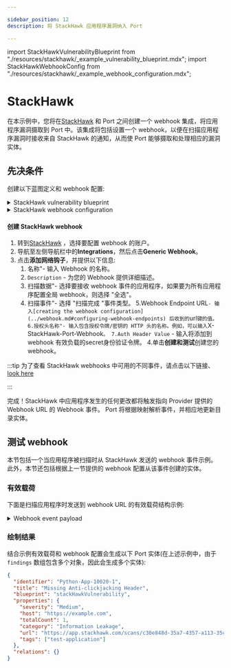 ```yaml
---

sidebar_position: 12
description: 将 StackHawk 应用程序漏洞纳入 Port

---
```


import StackHawkVulnerabilityBlueprint from "./resources/stackhawk/_example_vulnerability_blueprint.mdx";
import StackHawkWebhookConfig from "./resources/stackhawk/_example_webhook_configuration.mdx";

# StackHawk

在本示例中，您将在[StackHawk](https://www.stackhawk.com/) 和 Port 之间创建一个 webhook 集成，将应用程序漏洞摄取到 Port 中。该集成将包括设置一个 webhook，以便在扫描应用程序漏洞时接收来自 StackHawk 的通知，从而使 Port 能够摄取和处理相应的漏洞实体。

## 先决条件

创建以下蓝图定义和 webhook 配置: 

<details>
<summary>StackHawk vulnerability blueprint</summary>

<StackHawkVulnerabilityBlueprint/>

</details>

<details>
<summary>StackHawk webhook configuration</summary>

切记用在 StackHawk 中订阅 webhook 时提供的真实 secret 和 header 值更新 `WEBHOOK_SECRET` 和 `AUTH_SIGNATURE_HEADER` 。

<StackHawkWebhookConfig/>

</details>

#### 创建 StackHawk webhook

1. 转到[StackHawk](https://app.stackhawk.com) ，选择要配置 webhook 的账户。
2. 导航至左侧导航栏中的**Integrations**，然后点击**Generic Webhook**。
3. 点击**添加网络钩子**，并提供以下信息: 
    1. 名称"- 输入 Webhook 的名称。
    2. `Description` - 为您的 Webhook 提供详细描述。
    3. 扫描数据"- 选择要接收 webhook 事件的应用程序，如果要为所有应用程序配置全局 webhook，则选择 "全选"。
    4. 扫描事件"- 选择 "扫描完成 "事件类型。
    5.Webhook Endpoint URL` - 输入[creating the webhook configuration](../webhook.md#configuring-webhook-endpoints) 后收到的 `url` 键的值。
    6.授权头名称"- 输入包含授权令牌/密钥的 HTTP 头的名称。例如，可以输入 `X-StackHawk-Port-Webhook`。
    7.Auth Header Value` - 输入将添加到 webhook 有效负载的secret身份验证令牌。
4.单击**创建和测试**创建您的 webhook。

:::tip 为了查看 StackHawk webhooks 中可用的不同事件，请点击以下链接、[look here](https://docs.stackhawk.com/workflow-integrations/webhook.html)

:::

完成！StackHawk 中应用程序发生的任何更改都将触发指向 Provider 提供的 Webhook URL 的 Webhook 事件。 Port 将根据映射解析事件，并相应地更新目录实体。

## 测试 webhook

本节包括一个当应用程序被扫描时从 StackHawk 发送的 webhook 事件示例。 此外，本节还包括根据上一节提供的 webhook 配置从该事件创建的实体。

### 有效载荷

下面是扫描应用程序时发送到 webhook URL 的有效载荷结构示例: 

<details>
<summary> Webhook event payload</summary>

```json showLineNumbers
{
  "service": "StackHawk",
  "scanCompleted": {
    "scan": {
      "id": "c30e848d-35a7-4357-a113-35ce3392e967",
      "hawkscanVersion": "3.1.0",
      "env": "Development",
      "status": "COMPLETED",
      "application": "Python App",
      "startedTimestamp": "2023-06-23T11:01:18.273Z",
      "scanURL": "https://app.stackhawk.com/scans/c30e848d-35a7-4357-a113-35ce3392e967",
      "tags": ["test-application"]
    },
    "scanDuration": "72",
    "spiderDuration": "49",
    "completedScanStats": {
      "urlsCount": "2",
      "duration": "121",
      "scanResultsStats": {
        "totalCount": "5",
        "lowCount": "7",
        "mediumCount": "4",
        "highCount": "0",
        "lowTriagedCount": "0",
        "mediumTriagedCount": "0",
        "highTriagedCount": "0"
      }
    },
    "findings": [
      {
        "pluginId": "10021",
        "pluginName": "X-Content-Type-Options Header Missing",
        "severity": "Low",
        "host": "https://example.com",
        "paths": [
          {
            "path": "",
            "method": "GET",
            "status": "NEW",
            "pathURL": "https://app.stackhawk.com/scans/c30e848d-35a7-4357-a113-35ce3392e967/finding/10021/path/769898/message/4"
          }
        ],
        "pathStats": [
          {
            "status": "NEW",
            "count": 1
          }
        ],
        "totalCount": "1",
        "category": "Information Leakage",
        "findingURL": "https://app.stackhawk.com/scans/c30e848d-35a7-4357-a113-35ce3392e967/finding/10021"
      },
      {
        "pluginId": "10035",
        "pluginName": "Strict-Transport-Security Header Not Set",
        "severity": "Low",
        "host": "https://example.com",
        "paths": [
          {
            "path": "/robots.txt",
            "method": "GET",
            "status": "NEW",
            "pathURL": "https://app.stackhawk.com/scans/c30e848d-35a7-4357-a113-35ce3392e967/finding/10035/path/769897/message/7"
          },
          {
            "path": "/sitemap.xml",
            "method": "GET",
            "status": "NEW",
            "pathURL": "https://app.stackhawk.com/scans/c30e848d-35a7-4357-a113-35ce3392e967/finding/10035/path/769896/message/6"
          },
          {
            "path": "",
            "method": "GET",
            "status": "NEW",
            "pathURL": "https://app.stackhawk.com/scans/c30e848d-35a7-4357-a113-35ce3392e967/finding/10035/path/769898/message/4"
          }
        ],
        "pathStats": [
          {
            "status": "NEW",
            "count": 3
          }
        ],
        "totalCount": "3",
        "category": "Information Leakage",
        "findingURL": "https://app.stackhawk.com/scans/c30e848d-35a7-4357-a113-35ce3392e967/finding/10035"
      }
    ]
  }
}
```

</details>

### 绘制结果

结合示例有效载荷和 webhook 配置会生成以下 Port 实体(在上述示例中，由于 `findings` 数组包含多个对象，因此会生成多个实体): 

```json showLineNumbers
{
  "identifier": "Python-App-10020-1",
  "title": "Missing Anti-clickjacking Header",
  "blueprint": "stackHawkVulnerability",
  "properties": {
    "severity": "Medium",
    "host": "https://example.com",
    "totalCount": 1,
    "category": "Information Leakage",
    "url": "https://app.stackhawk.com/scans/c30e848d-35a7-4357-a113-35ce3392e967/finding/10020-1",
    "tags": ["test-application"]
  },
  "relations": {}
}
```